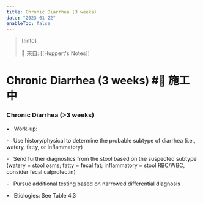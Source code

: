 ```yaml
---
title: Chronic Diarrhea (3 weeks)
date: "2023-01-22"
enableToc: false
---
```


> [!info]
>
> 🌱 來自: [[Huppert's Notes]]

# Chronic Diarrhea (3 weeks) #🚧 施工中

### Chronic Diarrhea (>3 weeks)

•   Work-up:

-   Use history/physical to determine the probable subtype of diarrhea (i.e., watery, fatty, or inflammatory)

-   Send further diagnostics from the stool based on the suspected subtype (watery = stool osms; fatty = fecal fat; inflammatory = stool RBC/WBC, consider fecal calprotectin)

-   Pursue additional testing based on narrowed differential diagnosis

•   Etiologies: See Table 4.3

